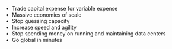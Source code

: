 - Trade capital expense for variable expense
- Massive economies of scale
- Stop guessing capacity
- Increase speed and agility
- Stop spending money on running and maintaining data centers
- Go global in minutes
